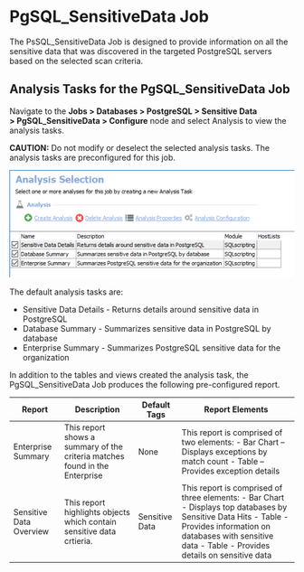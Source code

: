 # PgSQL\_SensitiveData Job

The PsSQL\_SensitiveData Job is designed to provide information on all the sensitive data that was discovered in the targeted PostgreSQL servers based on the selected scan criteria.

## Analysis Tasks for the PgSQL\_SensitiveData Job

Navigate to the __Jobs > Databases > PostgreSQL > Sensitive Data > PgSQL\_SensitiveData > Configure__ node and select Analysis to view the analysis tasks.

__CAUTION:__ Do not modify or deselect the selected analysis tasks. The analysis tasks are preconfigured for this job.

![pgsqlsensitivedataanalysis](/static/img/product_docs/accessanalyzer/accessanalyzer/enterpriseauditor/solutions/databases/postgresql/sensitivedata/pgsqlsensitivedataanalysis.png)

The default analysis tasks are:

- Sensitive Data Details - Returns details around sensitive data in PostgreSQL
- Database Summary - Summarizes sensitive data in PostgreSQL by database
- Enterprise Summary - Summarizes PostgreSQL sensitive data for the organization

In addition to the tables and views created the analysis task, the PgSQL\_SensitiveData Job produces the following pre-configured report.

| Report | Description | Default Tags | Report Elements |
| --- | --- | --- | --- |
| Enterprise Summary | This report shows a summary of the criteria matches found in the Enterprise | None | This report is comprised of two elements:   - Bar Chart – Displays exceptions by match count - Table – Provides exception details |
| Sensitive Data Overview | This report highlights objects which contain sensitive data crtieria. | Sensitive Data | This report is comprised of three elements:   - Bar Chart - Displays top databases by Sensitive Data Hits - Table - Provides information on databases with sensitive data - Table - Provides details on sensitive data |

